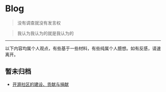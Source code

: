 # Blog

> 没有调查就没有发言权

> 我认为我认为的就是我认为的

***

以下内容均属个人观点，有些基于一些材料，有些纯属个人臆想。如有反感，请速离开。

## 暂未归档

* [开源社区的建设、贡献与捐献](./unfiled/donate.md)
